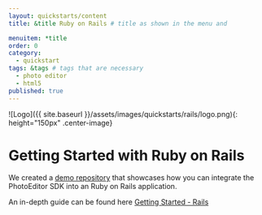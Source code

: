 ```yaml
---
layout: quickstarts/content
title: &title Ruby on Rails # title as shown in the menu and

menuitem: *title
order: 0
category:
  - quickstart
tags: &tags # tags that are necessary
  - photo editor
  - html5
published: true
---
```


![Logo]({{ site.baseurl }}/assets/images/quickstarts/rails/logo.png){: height="150px" .center-image}

# Getting Started with Ruby on Rails

We created a [demo repository](https://github.com/imgly/pesdk-rails-demo/pesdk-v5) that showcases how you can integrate the PhotoEditor SDK into an Ruby on Rails application.

An in-depth guide can be found here [Getting Started - Rails]({{site.baseurl}}/guides/html5/v5/guides/rails)

